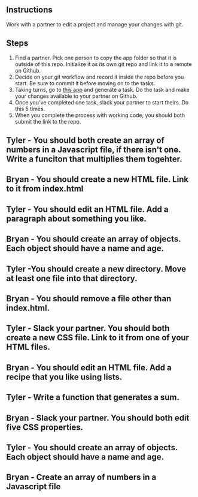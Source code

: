 ## Instructions

Work with a partner to edit a project and manage your changes with git.

## Steps

1. Find a partner. Pick one person to copy the app folder so that it is outside of this repo. Initialize it as its own git repo and link it to a remote on Github.
2. Decide on your git workflow and record it inside the repo before you start. Be sure to commit it before moving on to the tasks.
3. Taking turns, go to [this app](https://random-task-generator.firebaseapp.com) and generate a task. Do the task and make your changes available to your partner on Github.
4. Once you've completed one task, slack your partner to start theirs. Do this 5 times.
5. When you complete the process with working code, you should both submit the link to the repo.

## Tyler - You should both create an array of numbers in a Javascript file, if there isn't one. Write a funciton that multiplies them togehter. <br>
## Bryan - You should create a new HTML file. Link to it from index.html<br>
## Tyler - You should edit an HTML file. Add a paragraph about something you like.<br>
## Bryan - You should create an array of objects. Each object should have a name and age.<br>
## Tyler -You should create a new directory. Move at least one file into that directory.<br>
## Bryan - You should remove a file other than index.html.<br>
## Tyler - Slack your partner. You should both create a new CSS file. Link to it from one of your HTML files.<br>
## Bryan - You should edit an HTML file. Add a recipe that you like using lists.<br>
## Tyler - Write a function that generates a sum.<br>
## Bryan - Slack your partner. You should both edit five CSS properties. <br>
## Tyler - You should create an array of objects. Each object should have a name and age.<br>
## Bryan - Create an array of numbers in a Javascript file<br>
